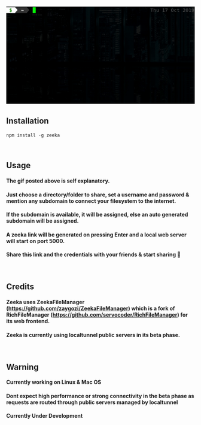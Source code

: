 <p align="center">
  <img src="https://raw.githubusercontent.com/zaygozi/zeeka/master/zeeka-invoke.gif">
</p>

## Installation
```javascript
npm install -g zeeka
```

<br>

## Usage
#### The gif posted above is self explanatory.
#### Just choose a directory/folder to share, set a username and password & mention any subdomain to connect your filesystem to the internet.
#### If the subdomain is available, it will be assigned, else an auto generated subdomain will be assigned.
#### A zeeka link will be generated on pressing Enter and a local web server will start on port 5000.
#### Share this link and the credentials with your friends & start sharing &#x1F34E;

<br>

## Credits
#### Zeeka uses ZeekaFileManager (https://github.com/zaygozi/ZeekaFileManager) which is a fork of RichFileManager (https://github.com/servocoder/RichFileManager) for its web frontend.
#### Zeeka is currently using localtunnel public servers in its beta phase.

<br>

## Warning
#### Currently working on Linux & Mac OS
#### Dont expect high performance or strong connectivity in the beta phase as requests are routed through public servers managed by localtunnel
#### Currently Under Development
